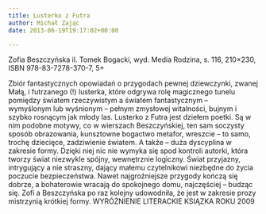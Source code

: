 ```yaml
---
title: Lusterko z Futra
author: Michał Zając
date: 2013-06-19T19:17:02+00:00

---
```

 

Zofia Beszczyńska il. Tomek Bogacki, wyd. Media Rodzina, s. 116, 210&#215;230, ISBN 978-83-7278-370-7, 5+


  Zbiór fantastycznych opowiadań o przygodach pewnej dziewczynki, zwanej Małą, i futrzanego (!) lusterka, które odgrywa rolę magicznego tunelu pomiędzy światem rzeczywistym a światem fantastycznym – wymyślonym lub wyśnionym – pełnym zmysłowej witalności, bujnym i szybko rosnącym jak młody las.
Lusterko z Futra jest dziełem poetki. Są w nim podobne motywy, co w wierszach Beszczyńskiej, ten sam soczysty sposób obrazowania, kunsztowne bogactwo metafor, wreszcie – to samo, trochę dziecięce, zadziwienie światem. A także – duża dyscyplina w zakresie formy. Dzięki niej nic nie wymyka się spod kontroli autorki, która tworzy świat niezwykle spójny, wewnętrznie logiczny. Świat przyjazny, intrygujący a nie straszny, dający małemu czytelnikowi niezbędne do życia poczucie bezpieczeństwa. Nawet najgroźniejsze przygody kończą się dobrze, a bohaterowie wracają do spokojnego domu, najczęściej – budząc się. Zofi a Beszczyńska po raz kolejny udowodniła, że jest w zakresie prozy mistrzynią krótkiej formy.
WYRÓŻNIENIE LITERACKIE KSIĄZKA ROKU 2009
